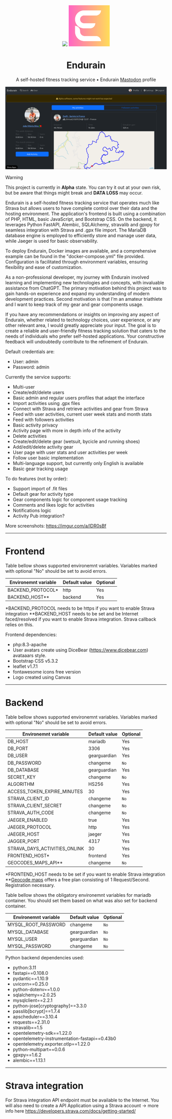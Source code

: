 <div align="center">
  <a title="Crowdin" target="_blank" href="https://crowdin.com/project/endurain"><img src="https://badges.crowdin.net/endurain/localized.svg"></a>
  <img src="frontend/img/logo/logo.png" width="128" height="128">

  # Endurain

  A self-hosted fitness tracking service • Endurain <a href="https://fosstodon.org/@endurain">Mastodon</a> profile

  <img src="screenshot_01.png">
</div>

> [!WARNING]
> This project is currently in **Alpha** state. You can try it out at your own risk, but be aware that things might break and **DATA LOSS** may occur.

Endurain is a self-hosted fitness tracking service that operates much like Strava but allows users to have complete control over their data and the hosting environment. The application's frontend is built using a combination of PHP, HTML, basic JavaScript, and Bootstrap CSS. On the backend, it leverages Python FastAPI, Alembic, SQLAlchemy, stravalib and gpxpy for seamless integration with Strava and .gpx file import. The MariaDB database engine is employed to efficiently store and manage user data, while Jaeger is used for basic observability.

To deploy Endurain, Docker images are available, and a comprehensive example can be found in the "docker-compose.yml" file provided. Configuration is facilitated through environment variables, ensuring flexibility and ease of customization.

As a non-professional developer, my journey with Endurain involved learning and implementing new technologies and concepts, with invaluable assistance from ChatGPT. The primary motivation behind this project was to gain hands-on experience and expand my understanding of modern development practices. Second motivation is that I'm an amateur triathlete and I want to keep track of my gear and gear components usage.

If you have any recommendations or insights on improving any aspect of Endurain, whether related to technology choices, user experience, or any other relevant area, I would greatly appreciate your input. The goal is to create a reliable and user-friendly fitness tracking solution that caters to the needs of individuals who prefer self-hosted applications. Your constructive feedback will undoubtedly contribute to the refinement of Endurain.

Default credentials are:
 - User: admin
 - Password: admin

Currently the service supports:
 - Multi-user
 - Create/edit/delete users
 - Basic admin and regular users profiles that adapt the interface
 - Import activities using .gpx files
 - Connect with Strava and retrieve activities and gear from Strava
 - Feed with user activities, current user week stats and month stats
 - Feed with followers activities
 - Basic activity privacy
 - Activity page with more in depth info of the activity
 - Delete activities
 - Create/edit/delete gear (wetsuit, bycicle and running shoes)
 - Add/edit/delete activity gear
 - User page with user stats and user activities per week
 - Follow user basic implementation
 - Multi-language support, but currently only English is available
 - Basic gear tracking usage

To do features (not by order):
 - Support import of .fit files
 - Default gear for activity type
 - Gear components logic for component usage tracking
 - Comments and likes logic for activities
 - Notifications logic
 - Activity Pub integration?

More screenshots: https://imgur.com/a/lDR0sBf

---
# Frontend
Table bellow shows supported environemnt variables. Variables marked with optional "No" should be set to avoid errors.

Environemnt variable  | Default value | Optional
--- | --- | ---
BACKEND_PROTOCOL* | http | Yes
BACKEND_HOST** | backend | Yes

*BACKEND_PROTOCOL needs to be https if you want to enable Strava integration
**BACKEND_HOST needs to be set and be Internet faced/resolved if you want to enable Strava integration. Strava callback relies on this.

Frontend dependencies:
 - php:8.3-apache
 - User avatars create using DiceBear (https://www.dicebear.com) avataaars style.
 - Bootstrap CSS v5.3.2
 - leaflet v1.7.1
 - fontawesome icons free version
 - Logo created using Canvas

---
# Backend
Table bellow shows supported environemnt variables. Variables marked with optional "No" should be set to avoid errors.

Environemnt variable  | Default value | Optional
--- | --- | ---
DB_HOST | mariadb | Yes
DB_PORT | 3306 | Yes
DB_USER | gearguardian | Yes
DB_PASSWORD | changeme | `No`
DB_DATABASE | gearguardian | Yes
SECRET_KEY | changeme | `No`
ALGORITHM | HS256 | Yes
ACCESS_TOKEN_EXPIRE_MINUTES | 30 | Yes
STRAVA_CLIENT_ID | changeme | `No`
STRAVA_CLIENT_SECRET | changeme | `No`
STRAVA_AUTH_CODE | changeme | `No`
JAEGER_ENABLED | true | Yes
JAEGER_PROTOCOL | http | Yes
JAEGER_HOST | jaeger | Yes
JAGGER_PORT | 4317 | Yes
STRAVA_DAYS_ACTIVITIES_ONLINK | 30 | Yes
FRONTEND_HOST* | frontend | Yes
GEOCODES_MAPS_API** | changeme | `No`

*FRONTEND_HOST needs to be set if you want to enable Strava integration
**<a href="https://geocode.maps.co/">Geocode maps</a> offers a free plan consisting of 1 Request/Second. Registration necessary.

Table bellow shows the obligatory environemnt variables for mariadb container. You should set them based on what was also set for backend container.

Environemnt variable  | Default value | Optional
--- | --- | ---
MYSQL_ROOT_PASSWORD | changeme | `No`
MYSQL_DATABASE | gearguardian | `No`
MYSQL_USER | gearguardian | `No`
MYSQL_PASSWORD | changeme | `No`

Python backend dependencies used:
 - python:3.11
 - fastapi==0.108.0
 - pydantic==1.10.9
 - uvicorn==0.25.0
 - python-dotenv==1.0.0
 - sqlalchemy==2.0.25
 - mysqlclient==2.2.1
 - python-jose[cryptography]==3.3.0
 - passlib[bcrypt]==1.7.4
 - apscheduler==3.10.4
 - requests==2.31.0
 - stravalib==1.5
 - opentelemetry-sdk==1.22.0
 - opentelemetry-instrumentation-fastapi==0.43b0
 - opentelemetry.exporter.otlp==1.22.0
 - python-multipart==0.0.6
 - gpxpy==1.6.2
 - alembic==1.13.1

 ---
# Strava integration
For Strava integration API endpoint must be available to the Internet.
You will also need to create a API Application using a Strava account -> more info here https://developers.strava.com/docs/getting-started/